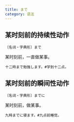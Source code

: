 ```yaml
---
title: まで
category: 语法
---
```


## 某时刻前的持续性动作

`〔名词・字典形〕まで`

某时刻前，一直做某事。

```example
十二時まで勉強します。#学到十二点。
```

## 某时刻前的瞬间性动作

`〔名词・字典形〕までに`

某时刻前，做某事。

```example
九時までに寝ます。#九点前睡觉。
```
